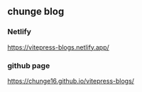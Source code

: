 ##  chunge blog

### Netlify 
https://vitepress-blogs.netlify.app/

### github page
https://chunge16.github.io/vitepress-blogs/
